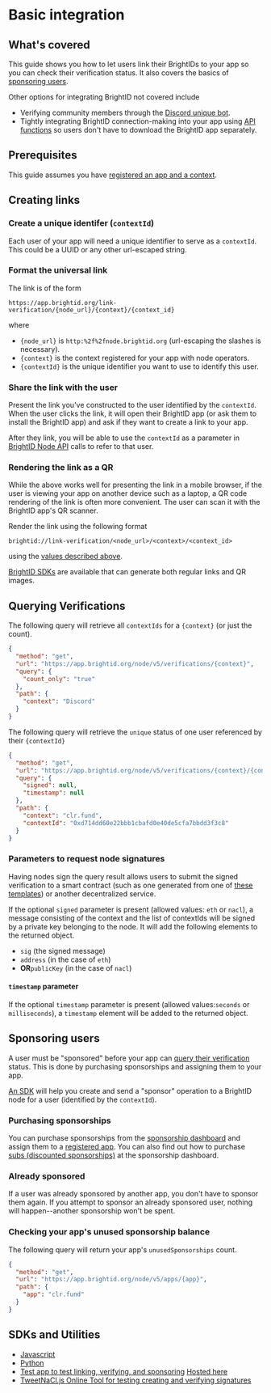 # Basic integration

## What's covered

This guide shows you how to let users link their BrightIDs to your app so you can check their verification status. It also covers the basics of [sponsoring users](#sponsoring-users).

Other options for integrating BrightID not covered include

-   Verifying community members through the [Discord unique bot](https://github.com/ShenaniganDApp/brightid-discord-bot).
-   Tightly integrating BrightID connection-making into your app using [API functions](https://dev.brightid.org/docs/node-api/) so users don't have to download the BrightID app separately.

## Prerequisites

This guide assumes you have [registered an app and a context](https://dev.brightid.org/#step-1).

## Creating links

### Create a unique identifer (`contextId`)

Each user of your app will need a unique identifier to serve as a `contextId`. This could be a UUID or any other url-escaped string.

### Format the universal link

The link is of the form

    https://app.brightid.org/link-verification/{node_url}/{context}/{context_id}

where

-   `{node_url}` is `http:%2f%2fnode.brightid.org` (url-escaping the slashes is necessary).
-   `{context}` is the context registered for your app with node operators.
-   `{contextId}` is the unique identifier you want to use to identify this user.

### Share the link with the user

Present the link you've constructed to the user identified by the `contextId`. When the user clicks the link, it will open their BrightID app (or ask them to install the BrightID app) and ask if they want to create a link to your app.

After they link, you will be able to use the `contextId` as a parameter in [BrightID Node API](https://dev.brightid.org/docs/node-api/) calls to refer to that user.

### Rendering the link as a QR

While the above works well for presenting the link in a mobile browser, if the user is viewing your app on another device such as a laptop, a QR code rendering of the link is often more convenient. The user can scan it with the BrightID app's QR scanner.

Render the link using the following format

    brightid://link-verification/<node_url>/<context>/<context_id>

using the [values described above](#format-the-universal-link).

[BrightID SDKs](#sdks-and-utilities) are available that can generate both regular links and QR images.

## Querying Verifications

The following query will retrieve all `contextIds` for a `{context}` (or just the count).
```json http
{
  "method": "get",
  "url": "https://app.brightid.org/node/v5/verifications/{context}",
  "query": {
    "count_only": "true"
  },
  "path": {
    "context": "Discord"
  }
}
```

The following query will retrieve the `unique` status of one user referenced by their `{contextId}`

```json http
{
  "method": "get",
  "url": "https://app.brightid.org/node/v5/verifications/{context}/{contextId}",
  "query": {
    "signed": null,
    "timestamp": null
  },
  "path": {
    "context": "clr.fund",
    "contextId": "0xd714dd60e22bbb1cbafd0e40de5cfa7bbdd3f3c8"
  }
}
```

### Parameters to request node signatures
Having nodes sign the query result allows users to submit the signed verification to a smart contract (such as one generated from one of [these templates](https://github.com/BrightID/BrightID-SmartContract)) or another decentralized service.

If the optional `signed` parameter is present (allowed values: `eth` or `nacl`), a message consisting of the context and the list of contextIds will be signed by a private key belonging to the node. It will add the following elements to the returned object.
* `sig` (the signed message)
* `address` (in the case of `eth`) 
* **OR**`publicKey` (in the case of `nacl`)

#### `timestamp` parameter
If the optional `timestamp` parameter is present (allowed values:`seconds` or `milliseconds`), a `timestamp` element will be added to the returned object.

## Sponsoring users
A user must be "sponsored" before your app can [query their verification](#querying-verifications) status. This is done by purchasing sponsorships and assigning them to your app.

[An SDK](#sdks-and-utilities) will help you create and send a "sponsor" operation to a BrightID node for a user (identified by the `contextId`).

### Purchasing sponsorships
You can purchase sponsorships from the [sponsorship dashboard](https://sp.brightid.org) and assign them to a [registered app](https://dev.brightid.org/#step-1). You can also find out how to purchase [subs (discounted sponsorships)](https://medium.com/brightid/what-value-do-subscriptions-subs-have-for-applications-49b7602aa228) at the sponsorship dashboard.

### Already sponsored
If a user was already sponsored by another app, you don't have to sponsor them again. If you attempt to sponsor an already sponsored user, nothing will happen--another sponsorship won't be spent.

### Checking your app's unused sponsorship balance
The following query will return your app's `unusedSponsorships` count.

```json http
{
  "method": "get",
  "url": "https://app.brightid.org/node/v5/apps/{app}",
  "path": {
    "app": "clr.fund"
  }
}
```
## SDKs and Utilities
* [Javascript](https://www.npmjs.com/package/brightid_sdk)
* [Python](https://github.com/PooyaFekri/python-brightid)
* [Test app to test linking, verifying, and sponsoring](https://github.com/acolytec3/brightid_test_app) [Hosted here](https://acolytec3.github.io/brightid_test_app/)
* [TweetNaCl.js Online Tool for testing creating and verifying signatures](https://tweetnacl.js.org/#/sign)

